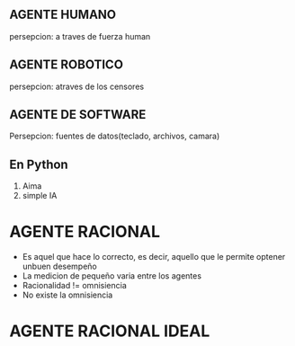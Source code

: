 ## AGENTE HUMANO
persepcion: a traves de fuerza human

## AGENTE ROBOTICO
persepcion: atraves de los censores

## AGENTE DE SOFTWARE
Persepcion: fuentes de datos(teclado, archivos, camara)

## En Python 
1. Aima
2. simple IA

# AGENTE RACIONAL
* Es aquel que hace lo correcto, es decir, aquello que le permite optener unbuen desempeño
* La medicion de pequeño varia entre los agentes
* Racionalidad != omnisiencia
* No existe la omnisiencia

# AGENTE RACIONAL IDEAL


